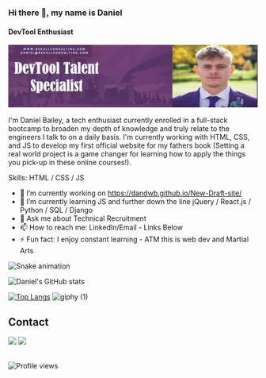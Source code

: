 ### Hi there 👋, my name is Daniel
#### DevTool Enthusiast
![DevTool Enthusiast](Untitled.jpg)

I'm Daniel Bailey, a tech enthusiast currently enrolled in a full-stack bootcamp to broaden my depth of knowledge and truly relate to the engineers I talk to on a daily basis. I'm currently working with HTML, CSS, and JS to develop my first official website for my fathers book (Setting a real world project is a game changer for learning how to apply the things you pick-up in these online courses!).

Skills: HTML / CSS / JS

- 🔭 I’m currently working on https://dandwb.github.io/New-Draft-site/ 
- 🌱 I’m currently learning JS and further down the line jQuery / React.js / Python / SQL / Django 
- 💬 Ask me about Technical Recruitment 
- 📫 How to reach me: LinkedIn/Email - Links Below 
- ⚡ Fun fact: I enjoy constant learning - ATM this is web dev and Martial Arts
 
 ![Snake animation](https://github.com/DanDWB/DanDWB/blob/output/github-contribution-grid-snake.svg) 


![Daniel's GitHub stats](https://github-readme-stats.vercel.app/api?username=DanDWB&show_icons=true&theme=tokyonight)

[![Top Langs](https://github-readme-stats.vercel.app/api/top-langs/?username=DanDWB)](https://github.com/anuraghazra/github-readme-stats) ![giphy (1)](https://user-images.githubusercontent.com/108521107/183224913-d301aeac-a923-4e86-969e-04f9c95c375b.gif)

  

## Contact 
<div> 
  <a href="https://www.linkedin.com/in/dan-devtool-talent-specialist/" target="_blank"><img src="https://img.shields.io/badge/-LinkedIn-%230077B5?style=for-the-badge&logo=linkedin&logoColor=white" target="_blank"></a> 
  <a href = "mailto: daniel@rekallconsulting.com"><img src="https://img.shields.io/badge/-Gmail-%23333?style=for-the-badge&logo=gmail&logoColor=white" target="_blank"></a>
 </br>
</br>
 
</div>

![Profile views](https://gpvc.arturio.dev/DanDWB)  


